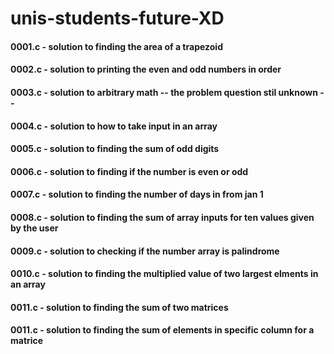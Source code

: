 # unis-students-future-XD

#### 0001.c - solution to finding the area of a trapezoid
#### 0002.c - solution to printing the even and odd numbers in order
#### 0003.c - solution to arbitrary math  -- the problem question stil unknown --
#### 0004.c - solution to how to take input in an array
#### 0005.c - solution to finding the sum of odd digits
#### 0006.c - solution to finding if the number is even or odd
#### 0007.c - solution to finding the number of days in from jan 1
#### 0008.c - solution to finding the sum of array inputs for ten values given by the user
#### 0009.c - solution to checking if the number array is palindrome
#### 0010.c - solution to finding the multiplied value of two largest elments in an array
#### 0011.c - solution to finding the sum of two matrices
#### 0011.c - solution to finding the sum of elements in specific column for a matrice